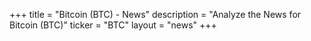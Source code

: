 +++
title = "Bitcoin (BTC) - News"
description = "Analyze the News for Bitcoin (BTC)"
ticker = "BTC"
layout = "news"
+++

